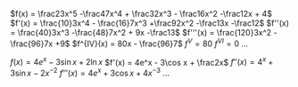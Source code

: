 $f(x) = \frac23x^5 -\frac47x^4 + \frac32x^3 - \frac16x^2 -\frac12x + 4$
$f'(x) = \frac{10}3x^4 - \frac{16}7x^3 +\frac92x^2 -\frac13x -\frac12$
$f''(x) = \frac{40}3x^3 -\frac{48}7x^2 + 9x -\frac13$
$f'''(x) = \frac{120}3x^2 -\frac{96}7x +9$
$f^{IV}(x) = 80x - \frac{96}7$
$f^{V} = 80$
$f^{VI} = 0$
...

$f(x) = 4e^x -3\sin x + 2 \ln x$
$f'(x) = 4e^x - 3\cos x + \frac2x$
$f''(x) = 4^x +3\sin x -2x^{-2}$
$f'''(x) = 4e^x + 3\cos x +4x^{-3}$
...

